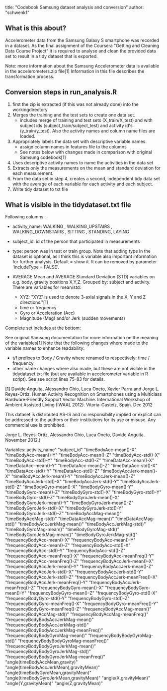 title: "Codebook Samsung dataset analysis and conversion"
author: "schwenk1"

## What is this about?
Accelerometer data from the Samsung Galaxy S smartphone was recorded in a dataset.
As the final assignment of the Coursera "Getting and Cleaning Data Course Project" it is required to analyse and clean the provided data set to result in a tidy dataset that is exported. 

Note: more information about the Samsung Accelerometer data is available in the accelerometers.zip file[1]
Information in this file describes the transformation process.

## Conversion steps in run_analysis.R
1. first the zip is extracted (if this was not already done) into the workingdirectory
2. Merges the training and the test sets to create one data set.
	- includes merge of training and test sets (X_train/X_test) and with subject ids (subject_train/subject_test) and activity id's (y_train/y_test). Also the activity names and column name files are loaded.
3. Appropriately labels the data set with descriptive variable names. 
	- assign column names in features file to the columns
	- See notes below with changes made in comparison with original Samsung codebook[1]
4. Uses descriptive activity names to name the activities in the data set
5. Extracts only the measurements on the mean and standard deviation for each measurement. 
6. From the data set in step 4, creates a second, independent tidy data set with the average of each variable for each activity and each subject. 
7. Write tidy dataset to txt file

## What is visible in the tidydataset.txt file
Following columns:
* activity_name: WALKING
, WALKING_UPSTAIRS
, WALKING_DOWNSTAIRS
, SITTING
, STANDING, LAYING
 
* subject_id: id of the person that participated in measurements
* type: person was in test or train group. Note that adding type in the dataset is optional, as I think this is variable also important information for further analysis. Default = show it. It can be removed by parameter 'includeType = FALSE'. 
* AVERAGE Mean and AVERAGE Standard Deviation (STD) variables on e.g. body, gravity positions X,Y,Z. Grouped by: subject and activity. There are variables for mean/std: 
  + XYZ: "XYZ' is used to denote 3-axial signals in the X, Y and Z directions."[1]
  + time or frequency
  + Gyro or Acceleration (Acc)	
  + Magnitude (Mag) and/or Jerk (sudden movements) 	
  
 Complete set includes at the bottom:

See original Samsung documentation for more information on the meaning of the variables[1]
Note that the following changes where made to the variable names to enhance readability:
* t/f prefixes to Body / Gravity where renamed to respectively: time / frequency
* other name changes where also made, but these are not visible in the tidydataset.txt file (but are available in accelerometer variable in R script). See see script lines 75-83 for details.



[1] Davide Anguita, Alessandro Ghio, Luca Oneto, Xavier Parra and Jorge L. Reyes-Ortiz. Human Activity Recognition on Smartphones using a Multiclass Hardware-Friendly Support Vector Machine. International Workshop of Ambient Assisted Living (IWAAL 2012). Vitoria-Gasteiz, Spain. Dec 2012

This dataset is distributed AS-IS and no responsibility implied or explicit can be addressed to the authors or their institutions for its use or misuse. Any commercial use is prohibited.

Jorge L. Reyes-Ortiz, Alessandro Ghio, Luca Oneto, Davide Anguita. November 2012.)

Variables: 
activity_name" "subject_id" "timeBodyAcc-mean()-X" "timeBodyAcc-mean()-Y" "timeBodyAcc-mean()-Z" "timeBodyAcc-std()-X" "timeBodyAcc-std()-Y" "timeBodyAcc-std()-Z" "timeDataAcc-mean()-X" "timeDataAcc-mean()-Y" "timeDataAcc-mean()-Z" "timeDataAcc-std()-X" "timeDataAcc-std()-Y" "timeDataAcc-std()-Z" "timeBodyAccJerk-mean()-X" "timeBodyAccJerk-mean()-Y" "timeBodyAccJerk-mean()-Z" "timeBodyAccJerk-std()-X" "timeBodyAccJerk-std()-Y" "timeBodyAccJerk-std()-Z" "timeBodyGyro-mean()-X" "timeBodyGyro-mean()-Y" "timeBodyGyro-mean()-Z" "timeBodyGyro-std()-X" "timeBodyGyro-std()-Y" "timeBodyGyro-std()-Z" "timeBodyGyroJerk-mean()-X" "timeBodyGyroJerk-mean()-Y" "timeBodyGyroJerk-mean()-Z" "timeBodyGyroJerk-std()-X" "timeBodyGyroJerk-std()-Y" "timeBodyGyroJerk-std()-Z" "timeBodyAccMag-mean()" "timeBodyAccMag-std()" "timeDataAccMag-mean()" "timeDataAccMag-std()" "timeBodyAccJerkMag-mean()" "timeBodyAccJerkMag-std()" "timeBodyGyroMag-mean()" "timeBodyGyroMag-std()" "timeBodyGyroJerkMag-mean()" "timeBodyGyroJerkMag-std()" "frequencyBodyAcc-mean()-X" "frequencyBodyAcc-mean()-Y" "frequencyBodyAcc-mean()-Z" "frequencyBodyAcc-std()-X" "frequencyBodyAcc-std()-Y" "frequencyBodyAcc-std()-Z" "frequencyBodyAcc-meanFreq()-X" "frequencyBodyAcc-meanFreq()-Y" "frequencyBodyAcc-meanFreq()-Z" "frequencyBodyAccJerk-mean()-X" "frequencyBodyAccJerk-mean()-Y" "frequencyBodyAccJerk-mean()-Z" "frequencyBodyAccJerk-std()-X" "frequencyBodyAccJerk-std()-Y" "frequencyBodyAccJerk-std()-Z" "frequencyBodyAccJerk-meanFreq()-X" "frequencyBodyAccJerk-meanFreq()-Y" "frequencyBodyAccJerk-meanFreq()-Z" "frequencyBodyGyro-mean()-X" "frequencyBodyGyro-mean()-Y" "frequencyBodyGyro-mean()-Z" "frequencyBodyGyro-std()-X" "frequencyBodyGyro-std()-Y" "frequencyBodyGyro-std()-Z" "frequencyBodyGyro-meanFreq()-X" "frequencyBodyGyro-meanFreq()-Y" "frequencyBodyGyro-meanFreq()-Z" "frequencyBodyAccMag-mean()" "frequencyBodyAccMag-std()" "frequencyBodyAccMag-meanFreq()" "frequencyBodyBodyAccJerkMag-mean()" "frequencyBodyBodyAccJerkMag-std()" "frequencyBodyBodyAccJerkMag-meanFreq()" "frequencyBodyBodyGyroMag-mean()" "frequencyBodyBodyGyroMag-std()" "frequencyBodyBodyGyroMag-meanFreq()" "frequencyBodyBodyGyroJerkMag-mean()" "frequencyBodyBodyGyroJerkMag-std()" "frequencyBodyBodyGyroJerkMag-meanFreq()" "angle(timeBodyAccMean,gravity)" "angle(timeBodyAccJerkMean),gravityMean)" "angle(timeBodyGyroMean,gravityMean)" "angle(timeBodyGyroJerkMean,gravityMean)" "angle(X,gravityMean)" "angle(Y,gravityMean)" "angle(Z,gravityMean)"

